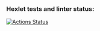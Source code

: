 ### Hexlet tests and linter status:
[![Actions Status](https://github.com/Anastasiya-Moreva/frontend-project-lvl2/workflows/hexlet-check/badge.svg)](https://github.com/Anastasiya-Moreva/frontend-project-lvl2/actions)